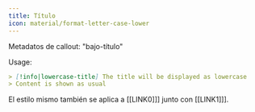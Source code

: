 ```yaml
---
title: Título
icon: material/format-letter-case-lower
---
```


Metadatos de callout: "bajo-título"

Usage:
```md
> [!info|lowercase-title] The title will be displayed as lowercase
> Content is shown as usual
```

El estilo mismo también se aplica a [[LINK0]]] junto con [[LINK1]]].